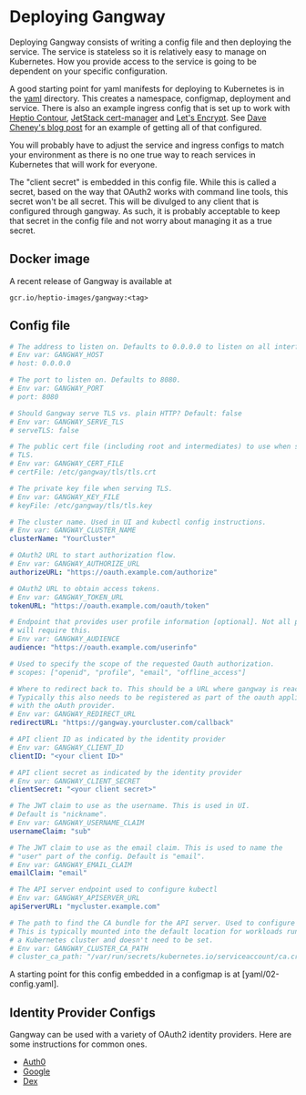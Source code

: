 # Deploying Gangway

Deploying Gangway consists of writing a config file and then deploying the service.
The service is stateless so it is relatively easy to manage on Kubernetes.
How you provide access to the service is going to be dependent on your specific configuration.

A good starting point for yaml manifests for deploying to Kubernetes is in the [yaml](./yaml) directory.
This creates a namespace, configmap, deployment and service.
There is also an example ingress config that is set up to work with [Heptio Contour](https://github.com/heptio/contour), [JetStack cert-manager](https://github.com/jetstack/cert-manager) and [Let's Encrypt](https://letsencrypt.org/).
See [Dave Cheney's blog post](https://blog.heptio.com/how-to-deploy-web-applications-on-kubernetes-with-heptio-contour-and-lets-encrypt-d58efbad9f56) for an example of getting all of that configured.

You will probably have to adjust the service and ingress configs to match your environment as there is no one true way to reach services in Kubernetes that will work for everyone.

The "client secret" is embedded in this config file.
While this is called a secret, based on the way that OAuth2 works with command line tools, this secret won't be all secret.
This will be divulged to any client that is configured through gangway.
As such, it is probably acceptable to keep that secret in the config file and not worry about managing it as a true secret.

## Docker image

A recent release of Gangway is available at

```
gcr.io/heptio-images/gangway:<tag>
```

## Config file

```yaml
# The address to listen on. Defaults to 0.0.0.0 to listen on all interfaces.
# Env var: GANGWAY_HOST
# host: 0.0.0.0

# The port to listen on. Defaults to 8080.
# Env var: GANGWAY_PORT
# port: 8080

# Should Gangway serve TLS vs. plain HTTP? Default: false
# Env var: GANGWAY_SERVE_TLS
# serveTLS: false

# The public cert file (including root and intermediates) to use when serving
# TLS.
# Env var: GANGWAY_CERT_FILE
# certFile: /etc/gangway/tls/tls.crt

# The private key file when serving TLS.
# Env var: GANGWAY_KEY_FILE
# keyFile: /etc/gangway/tls/tls.key

# The cluster name. Used in UI and kubectl config instructions.
# Env var: GANGWAY_CLUSTER_NAME
clusterName: "YourCluster"

# OAuth2 URL to start authorization flow.
# Env var: GANGWAY_AUTHORIZE_URL
authorizeURL: "https://oauth.example.com/authorize"

# OAuth2 URL to obtain access tokens.
# Env var: GANGWAY_TOKEN_URL
tokenURL: "https://oauth.example.com/oauth/token"

# Endpoint that provides user profile information [optional]. Not all providers
# will require this.
# Env var: GANGWAY_AUDIENCE
audience: "https://oauth.example.com/userinfo"

# Used to specify the scope of the requested Oauth authorization.
# scopes: ["openid", "profile", "email", "offline_access"]

# Where to redirect back to. This should be a URL where gangway is reachable.
# Typically this also needs to be registered as part of the oauth application
# with the oAuth provider.
# Env var: GANGWAY_REDIRECT_URL
redirectURL: "https://gangway.yourcluster.com/callback"

# API client ID as indicated by the identity provider
# Env var: GANGWAY_CLIENT_ID
clientID: "<your client ID>"

# API client secret as indicated by the identity provider
# Env var: GANGWAY_CLIENT_SECRET
clientSecret: "<your client secret>"

# The JWT claim to use as the username. This is used in UI.
# Default is "nickname".
# Env var: GANGWAY_USERNAME_CLAIM
usernameClaim: "sub"

# The JWT claim to use as the email claim. This is used to name the
# "user" part of the config. Default is "email".
# Env var: GANGWAY_EMAIL_CLAIM
emailClaim: "email"

# The API server endpoint used to configure kubectl
# Env var: GANGWAY_APISERVER_URL
apiServerURL: "mycluster.example.com"

# The path to find the CA bundle for the API server. Used to configure kubectl.
# This is typically mounted into the default location for workloads running on
# a Kubernetes cluster and doesn't need to be set.
# Env var: GANGWAY_CLUSTER_CA_PATH
# cluster_ca_path: "/var/run/secrets/kubernetes.io/serviceaccount/ca.crt"
```

A starting point for this config embedded in a configmap is at [yaml/02-config.yaml].

## Identity Provider Configs

Gangway can be used with a variety of OAuth2 identity providers.
Here are some instructions for common ones.

* [Auth0](auth0.md)
* [Google](google.md)
* [Dex](dex.md)